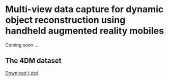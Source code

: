 # Multi-view data capture for dynamic object reconstruction using handheld augmented reality mobiles
Coming soon ...

## The 4DM dataset
[Download (.zip)](https://drive.google.com/file/d/1AvkGph7TXxsxoqQXEVZErHHllutC4Ncc/view?usp=sharing)
